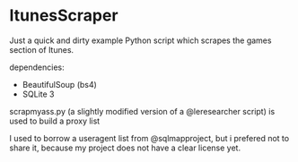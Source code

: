 ItunesScraper
=============

Just a quick and dirty example Python script which scrapes
the games section of Itunes.

dependencies:
  - BeautifulSoup (bs4)
  - SQLite 3

scrapmyass.py (a slightly modified version of a @leresearcher script) 
  is used to build a proxy list
  
I used to borrow a useragent list from @sqlmapproject, but i prefered not
to share it, because my project does not have a clear license yet.
